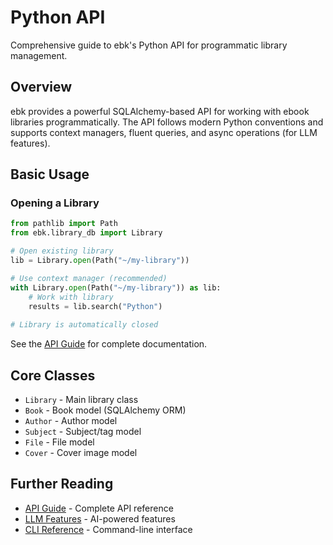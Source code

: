 # Python API

Comprehensive guide to ebk's Python API for programmatic library management.

## Overview

ebk provides a powerful SQLAlchemy-based API for working with ebook libraries programmatically. The API follows modern Python conventions and supports context managers, fluent queries, and async operations (for LLM features).

## Basic Usage

### Opening a Library

```python
from pathlib import Path
from ebk.library_db import Library

# Open existing library
lib = Library.open(Path("~/my-library"))

# Use context manager (recommended)
with Library.open(Path("~/my-library")) as lib:
    # Work with library
    results = lib.search("Python")
    
# Library is automatically closed
```

See the [API Guide](https://github.com/queelius/ebk/blob/master/docs/API_GUIDE.md) for complete documentation.

## Core Classes

- `Library` - Main library class
- `Book` - Book model (SQLAlchemy ORM)
- `Author` - Author model
- `Subject` - Subject/tag model
- `File` - File model
- `Cover` - Cover image model

## Further Reading

- [API Guide](../API_GUIDE.md) - Complete API reference
- [LLM Features](llm-features.md) - AI-powered features
- [CLI Reference](cli.md) - Command-line interface
